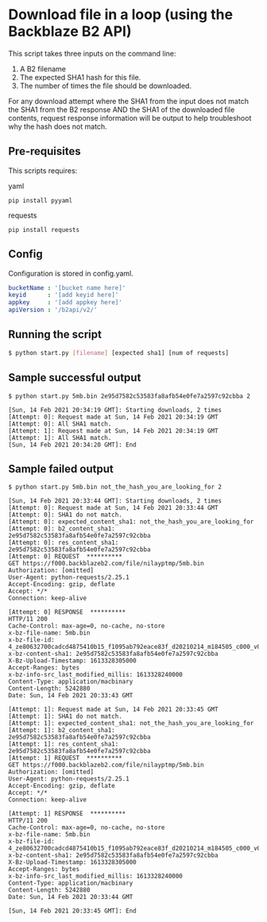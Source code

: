 # Download file in a loop (using the Backblaze B2 API)

This script takes three inputs on the command line:
1. A B2 filename
2. The expected SHA1 hash for this file.
3. The number of times the file should be downloaded.

For any download attempt where the SHA1 from the input does not match the 
SHA1 from the B2 response AND the SHA1 of the downloaded file contents, request 
response information will be output to help troubleshoot why the hash does 
not match.

## Pre-requisites
This scripts requires: 

yaml
```
pip install pyyaml
```

requests
```
pip install requests
```

## Config
Configuration is stored in config.yaml.

```yaml
bucketName : '[bucket name here]'
keyid      : '[add keyid here]'
appkey     : '[add appkey here]'
apiVersion : '/b2api/v2/'
```

## Running the script
```bash
$ python start.py [filename] [expected sha1] [num of requests] 
```

## Sample successful output
```
$ python start.py 5mb.bin 2e95d7582c53583fa8afb54e0fe7a2597c92cbba 2

[Sun, 14 Feb 2021 20:34:19 GMT]: Starting downloads, 2 times
[Attempt: 0]: Request made at Sun, 14 Feb 2021 20:34:19 GMT
[Attempt: 0]: All SHA1 match.
[Attempt: 1]: Request made at Sun, 14 Feb 2021 20:34:19 GMT
[Attempt: 1]: All SHA1 match.
[Sun, 14 Feb 2021 20:34:20 GMT]: End
```

## Sample failed output
```
$ python start.py 5mb.bin not_the_hash_you_are_looking_for 2

[Sun, 14 Feb 2021 20:33:44 GMT]: Starting downloads, 2 times
[Attempt: 0]: Request made at Sun, 14 Feb 2021 20:33:44 GMT
[Attempt: 0]: SHA1 do not match.
[Attempt: 0]: expected_content_sha1: not_the_hash_you_are_looking_for
[Attempt: 0]: b2_content_sha1: 2e95d7582c53583fa8afb54e0fe7a2597c92cbba
[Attempt: 0]: res_content_sha1: 2e95d7582c53583fa8afb54e0fe7a2597c92cbba
[Attempt: 0] REQUEST  **********
GET https://f000.backblazeb2.com/file/nilayptmp/5mb.bin
Authorization: [omitted]
User-Agent: python-requests/2.25.1
Accept-Encoding: gzip, deflate
Accept: */*
Connection: keep-alive

[Attempt: 0] RESPONSE  **********
HTTP/11 200
Cache-Control: max-age=0, no-cache, no-store
x-bz-file-name: 5mb.bin
x-bz-file-id: 4_ze80632700cadcd4875410b15_f1095ab792eace83f_d20210214_m184505_c000_v0001073_t0009
x-bz-content-sha1: 2e95d7582c53583fa8afb54e0fe7a2597c92cbba
X-Bz-Upload-Timestamp: 1613328305000
Accept-Ranges: bytes
x-bz-info-src_last_modified_millis: 1613328240000
Content-Type: application/macbinary
Content-Length: 5242880
Date: Sun, 14 Feb 2021 20:33:43 GMT

[Attempt: 1]: Request made at Sun, 14 Feb 2021 20:33:45 GMT
[Attempt: 1]: SHA1 do not match.
[Attempt: 1]: expected_content_sha1: not_the_hash_you_are_looking_for
[Attempt: 1]: b2_content_sha1: 2e95d7582c53583fa8afb54e0fe7a2597c92cbba
[Attempt: 1]: res_content_sha1: 2e95d7582c53583fa8afb54e0fe7a2597c92cbba
[Attempt: 1] REQUEST  **********
GET https://f000.backblazeb2.com/file/nilayptmp/5mb.bin
Authorization: [omitted]
User-Agent: python-requests/2.25.1
Accept-Encoding: gzip, deflate
Accept: */*
Connection: keep-alive

[Attempt: 1] RESPONSE  **********
HTTP/11 200
Cache-Control: max-age=0, no-cache, no-store
x-bz-file-name: 5mb.bin
x-bz-file-id: 4_ze80632700cadcd4875410b15_f1095ab792eace83f_d20210214_m184505_c000_v0001073_t0009
x-bz-content-sha1: 2e95d7582c53583fa8afb54e0fe7a2597c92cbba
X-Bz-Upload-Timestamp: 1613328305000
Accept-Ranges: bytes
x-bz-info-src_last_modified_millis: 1613328240000
Content-Type: application/macbinary
Content-Length: 5242880
Date: Sun, 14 Feb 2021 20:33:44 GMT

[Sun, 14 Feb 2021 20:33:45 GMT]: End
```
